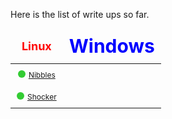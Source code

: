 

Here is the list of write ups so far.  

<style>
table {
  width: 100%;
  border: 1px #353535;
  border-collapse: collapse;
  font-size: 12px;
}
#linux {
  font-size: 18px;
}
#windows {
  font-size: 30px;
}

th, td {
  padding: 10px;
  border: 1px #353535;
  text-align: center; 
}
.green-circle {
  display: inline-block;
  width: 12px;
  height: 12px;
  border-radius: 50%;
  background-color: #33cc33;
  margin-right: 5px;
  }
</style>

| <span id="linux" style="color: red;">Linux</span> | <span id="windows" style="color: blue;">Windows</span> |
| -------- | -------- |
| <div class="green-circle"></div>[Nibbles](nibbles.md) |  |
| <div class="green-circle"></div>[Shocker](shocker.md) |  |



